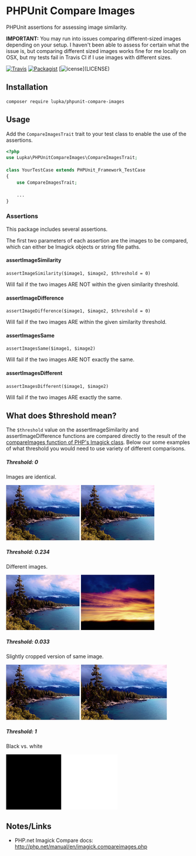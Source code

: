 # PHPUnit Compare Images

PHPUnit assertions for assessing image similarity.

**IMPORTANT:** You may run into issues comparing different-sized images depending on your setup. I haven't been able to assess for certain what the issue is, but comparing different sized images works fine for me locally on OSX, but my tests fail in Travis CI if I use images with different sizes.

[![Travis](https://img.shields.io/travis/lupka/phpunit-compare-images.svg)](https://travis-ci.org/lupka/phpunit-compare-images)
[![Packagist](https://img.shields.io/packagist/v/lupka/phpunit-compare-images.svg)](https://packagist.org/packages/lupka/phpunit-compare-images)
[![[]()icense](https://img.shields.io/badge/license-MIT-brightgreen.svg?style=flat)](LICENSE)

## Installation

```
composer require lupka/phpunit-compare-images
```

## Usage

Add the `CompareImagesTrait` trait to your test class to enable the use of the assertions.

```php
<?php
use Lupka\PHPUnitCompareImages\CompareImagesTrait;

class YourTestCase extends PHPUnit_Framework_TestCase
{
    use CompareImagesTrait;

    ...
}
```

### Assertions

This package includes several assertions.

The first two parameters of each assertion are the images to be compared, which can either be Imagick objects or string file paths.

#### assertImageSimilarity

```
assertImageSimilarity($image1, $image2, $threshold = 0)
```

Will fail if the two images ARE NOT within the given similarity threshold.

#### assertImageDifference

```
assertImageDifference($image1, $image2, $threshold = 0)
```

Will fail if the two images ARE within the given similarity threshold.

#### assertImagesSame

```
assertImagesSame($image1, $image2)
```

Will fail if the two images ARE NOT exactly the same.

#### assertImagesDifferent

```
assertImagesDifferent($image1, $image2)
```

Will fail if the two images ARE exactly the same.

## What does $threshold mean?

The `$threshold` value on the assertImageSimilarity and assertImageDifference functions are compared directly to the result of the [compareImages function of PHP's Imagick class](http://php.net/manual/en/imagick.compareimages.php). Below our some examples of what threshold you would need to use variety of different comparisons.

##### Threshold: 0
Images are identical.

<img src="tests/images/default.jpg" height="150">
<img src="tests/images/same.jpg" height="150">

##### Threshold: 0.234
Different images.

<img src="tests/images/default.jpg" height="150">
<img src="tests/images/different.jpg" height="150">

##### Threshold: 0.033
Slightly cropped version of same image.

<img src="tests/images/default.jpg" height="150">
<img src="tests/images/similar.jpg" height="150">

##### Threshold: 1
Black vs. white

<img src="tests/images/black.jpg" height="150">
<img src="tests/images/white.jpg" height="150">

## Notes/Links

* PHP.net Imagick Compare docs: http://php.net/manual/en/imagick.compareimages.php
